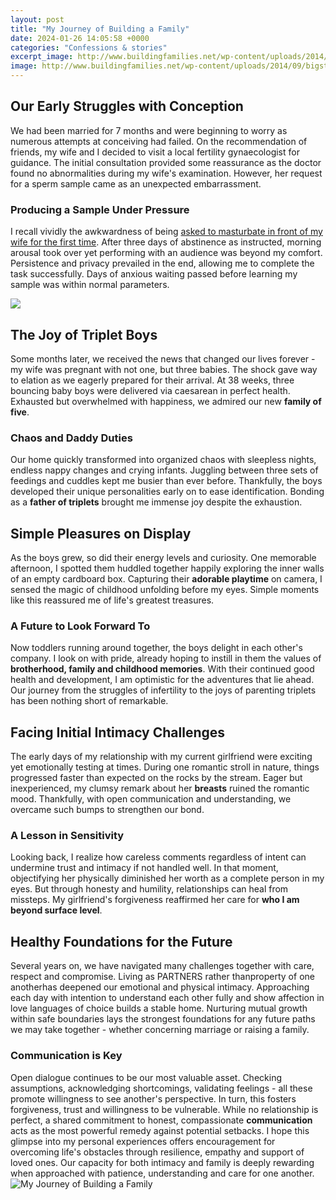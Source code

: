 ```yaml
---
layout: post
title: "My Journey of Building a Family"
date: 2024-01-26 14:05:58 +0000
categories: "Confessions & stories"
excerpt_image: http://www.buildingfamilies.net/wp-content/uploads/2014/09/bigstock-Portrait-of-happy-family-with-48536213.jpg
image: http://www.buildingfamilies.net/wp-content/uploads/2014/09/bigstock-Portrait-of-happy-family-with-48536213.jpg
---
```


## Our Early Struggles with Conception 
We had been married for 7 months and were beginning to worry as numerous attempts at conceiving had failed. On the recommendation of friends, my wife and I decided to visit a local fertility gynaecologist for guidance. The initial consultation provided some reassurance as the doctor found no abnormalities during my wife's examination. However, her request for a sperm sample came as an unexpected embarrassment.  
### Producing a Sample Under Pressure
I recall vividly the awkwardness of being [asked to masturbate in front of my wife for the first time](https://store.fi.io.vn/womens-pitbull-mom-funny-valentines-day-dog-lovers-bully-pitty-1-3). After three days of abstinence as instructed, morning arousal took over yet performing with an audience was beyond my comfort. Persistence and privacy prevailed in the end, allowing me to complete the task successfully. Days of anxious waiting passed before learning my sample was within normal parameters.  

![](https://www.imom.com/wp-content/uploads/2014/06/05-22-19-strong-family.jpg)
## The Joy of Triplet Boys
Some months later, we received the news that changed our lives forever - my wife was pregnant with not one, but three babies. The shock gave way to elation as we eagerly prepared for their arrival. At 38 weeks, three bouncing baby boys were delivered via caesarean in perfect health. Exhausted but overwhelmed with happiness, we admired our new **family of five**.
### Chaos and Daddy Duties  
Our home quickly transformed into organized chaos with sleepless nights, endless nappy changes and crying infants. Juggling between three sets of feedings and cuddles kept me busier than ever before. Thankfully, the boys developed their unique personalities early on to ease identification. Bonding as a **father of triplets** brought me immense joy despite the exhaustion.  
## Simple Pleasures on Display 
As the boys grew, so did their energy levels and curiosity. One memorable afternoon, I spotted them huddled together happily exploring the inner walls of an empty cardboard box. Capturing their **adorable playtime** on camera, I sensed the magic of childhood unfolding before my eyes. Simple moments like this reassured me of life's greatest treasures.
### A Future to Look Forward To
Now toddlers running around together, the boys delight in each other's company. I look on with pride, already hoping to instill in them the values of **brotherhood, family and childhood memories**. With their continued good health and development, I am optimistic for the adventures that lie ahead. Our journey from the struggles of infertility to the joys of parenting triplets has been nothing short of remarkable.
## Facing Initial Intimacy Challenges 
The early days of my relationship with my current girlfriend were exciting yet emotionally testing at times. During one romantic stroll in nature, things progressed faster than expected on the rocks by the stream. Eager but inexperienced, my clumsy remark about her **breasts** ruined the romantic mood. Thankfully, with open communication and understanding, we overcame such bumps to strengthen our bond.
### A Lesson in Sensitivity  
Looking back, I realize how careless comments regardless of intent can undermine trust and intimacy if not handled well. In that moment, objectifying her physically diminished her worth as a complete person in my eyes. But through honesty and humility, relationships can heal from missteps. My girlfriend's forgiveness reaffirmed her care for **who I am beyond surface level**.
## Healthy Foundations for the Future
Several years on, we have navigated many challenges together with care, respect and compromise. Living as PARTNERS rather thanproperty of one anotherhas deepened our emotional and physical intimacy. Approaching each day with intention to understand each other fully and show affection in love languages of choice builds a stable home. Nurturing mutual growth within safe boundaries lays the strongest foundations for any future paths we may take together - whether concerning marriage or raising a family.
### Communication is Key  
Open dialogue continues to be our most valuable asset. Checking assumptions, acknowledging shortcomings, validating feelings - all these promote willingness to see another's perspective. In turn, this fosters forgiveness, trust and willingness to be vulnerable. While no relationship is perfect, a shared commitment to honest, compassionate **communication** acts as the most powerful remedy against potential setbacks.
I hope this glimpse into my personal experiences offers encouragement for overcoming life's obstacles through resilience, empathy and support of loved ones. Our capacity for both intimacy and family is deeply rewarding when approached with patience, understanding and care for one another.
![My Journey of Building a Family](http://www.buildingfamilies.net/wp-content/uploads/2014/09/bigstock-Portrait-of-happy-family-with-48536213.jpg)